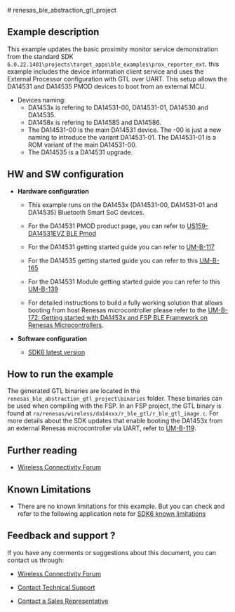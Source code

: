 \# renesas_ble_abstraction_gtl_project

## Example description

This example updates the basic proximity monitor service demonstration from the standard SDK `6.0.22.1401\projects\target_apps\ble_examples\prox_reporter_ext`. this example includes the device information client service and uses the External Processor configuration with GTL over UART. This setup allows the DA14531 and DA14535 PMOD devices to boot from an external MCU.

- Devices naming:
    - DA1453x is refering to DA14531-00, DA14531-01, DA14530 and DA14535.
    - DA1458x is refering to DA14585 and DA14586.
    - The DA14531-00 is the main DA14531 device. The -00 is just a new naming to introduce the variant DA14531-01. The DA14531-01 is a ROM variant of the main DA14531-00.
    - The DA14535 is a DA14531 upgrade.
## HW and SW configuration

- **Hardware configuration**
    - This example runs on the DA1453x (DA14531-00, DA14531-01 and DA14535) Bluetooth Smart SoC devices.
    - For the DA14531 PMOD product page, you can refer to [US159-DA14531EVZ BLE Pmod](https://www.renesas.com/us/en/products/wireless-connectivity/bluetooth-low-energy/us159-da14531evz-low-power-bluetooth-pmod-board-renesas-quickconnect-iot)

    - For the DA14531 getting started guide you can refer to [UM-B-117](https://lpccs-docs.renesas.com/UM-B-117-DA14531-Getting-Started-With-The-Pro-Development-Kit/index.html)

    - For the DA14535 getting started guide you can refer to this [UM-B-165](https://lpccs-docs.renesas.com/DA14535/UM-B-165-DA14531-Getting-Started-With-The-Pro-Development-Kit/index.html#device-family-getting-started-with-the-pro-development-kits)

    - For the DA14531 Module getting started guide you can refer to this [UM-B-139](https://lpccs-docs.renesas.com/UM-B-139-Getting-Started-with-DA14531-TINY-Module/index.html)

    - For detailed instructions to build a fully working solution that allows booting from host Renesas microcontroller please refer to the [UM-B-172: Getting started with DA1453x and FSP BLE Framework on Renesas Microcontrollers](https://lpccs-docs.renesas.com/DA1453x-FSP_BLE_Framework/UM-B-172/index.html).

- **Software configuration**
    - [SDK6 latest version](https://www.renesas.com/sdk6_latest)

## How to run the example

The generated GTL binaries are located in the `renesas_ble_abstraction_gtl_project\binaries` folder. These binaries can be used when compiling with the FSP. In an FSP project, the GTL binary is found at `ra/renesas/wireless/da14xxx/r_ble_gtl/r_ble_gtl_image.c`. For more details about the SDK updates that enable booting the DA1453x from an external Renesas microcontroller via UART, refer to [UM-B-119](https://lpccs-docs.renesas.com/UM-B-119_DA14585-DA14531_SW_Platform_Reference/User_guides/User_guides.html#fsp-attach).

## Further reading

- [Wireless Connectivity Forum](https://lpccs-docs.renesas.com/lpc_docs_index/DA145xx.html)

## Known Limitations

- There are no known limitations for this example. But you can check and refer to the following application note for
[SDK6 known limitations](https://lpccs-docs.renesas.com/sdk6_kll/index.html)

## Feedback and support ?

If you have any comments or suggestions about this document, you can contact us through:

- [Wireless Connectivity Forum](https://community.renesas.com/wireles-connectivity)

- [Contact Technical Support](https://www.renesas.com/eu/en/support?nid=1564826&issue_type=technical)

- [Contact a Sales Representative](https://www.renesas.com/eu/en/buy-sample/locations)

